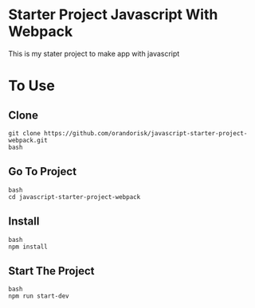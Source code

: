 # Starter Project Javascript With Webpack
This is my stater project to make app with javascript

# To Use 

## Clone
```
git clone https://github.com/orandorisk/javascript-starter-project-webpack.git
bash

```
## Go To Project
```
bash
cd javascript-starter-project-webpack
```

## Install
```
bash
npm install

```

## Start The Project
```
bash
npm run start-dev

```
